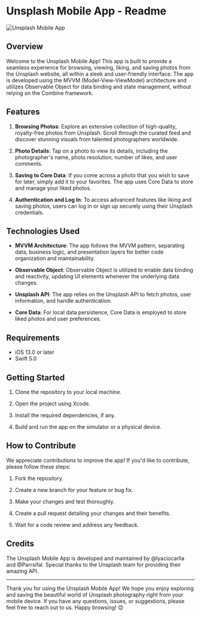 # Unsplash Mobile App - Readme

![Unsplash Mobile App](app_screenshot.png)

## Overview

Welcome to the Unsplash Mobile App! This app is built to provide a seamless experience for browsing, viewing, liking, and saving photos from the Unsplash website, all within a sleek and user-friendly interface. The app is developed using the MVVM (Model-View-ViewModel) architecture and utilizes Observable Object for data binding and state management, without relying on the Combine framework.

## Features

1. **Browsing Photos**: Explore an extensive collection of high-quality, royalty-free photos from Unsplash. Scroll through the curated feed and discover stunning visuals from talented photographers worldwide.

2. **Photo Details**: Tap on a photo to view its details, including the photographer's name, photo resolution, number of likes, and user comments.

3. **Saving to Core Data**: If you come across a photo that you wish to save for later, simply add it to your favorites. The app uses Core Data to store and manage your liked photos.

4. **Authentication and Log In**: To access advanced features like liking and saving photos, users can log in or sign up securely using their Unsplash credentials.

## Technologies Used

- **MVVM Architecture**: The app follows the MVVM pattern, separating data, business logic, and presentation layers for better code organization and maintainability.

- **Observable Object**: Observable Object is utilized to enable data binding and reactivity, updating UI elements whenever the underlying data changes.

- **Unsplash API**: The app relies on the Unsplash API to fetch photos, user information, and handle authentication.

- **Core Data**: For local data persistence, Core Data is employed to store liked photos and user preferences.

## Requirements

- iOS 13.0 or later
- Swift 5.0

## Getting Started

1. Clone the repository to your local machine.

2. Open the project using Xcode.

3. Install the required dependencies, if any.

4. Build and run the app on the simulator or a physical device.

## How to Contribute

We appreciate contributions to improve the app! If you'd like to contribute, please follow these steps:

1. Fork the repository.

2. Create a new branch for your feature or bug fix.

3. Make your changes and test thoroughly.

4. Create a pull request detailing your changes and their benefits.

5. Wait for a code review and address any feedback.

## Credits

The Unsplash Mobile App is developed and maintained by @lyaciocarlia and @Parrsifal. Special thanks to the Unsplash team for providing their amazing API.

---

Thank you for using the Unsplash Mobile App! We hope you enjoy exploring and saving the beautiful world of Unsplash photography right from your mobile device. If you have any questions, issues, or suggestions, please feel free to reach out to us. Happy browsing! 😊

